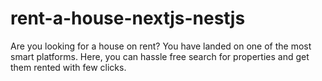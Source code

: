 # rent-a-house-nextjs-nestjs
Are you looking for a house on rent? You have landed on one of the most smart platforms. Here, you can hassle free search for properties and get them rented with few clicks. 
